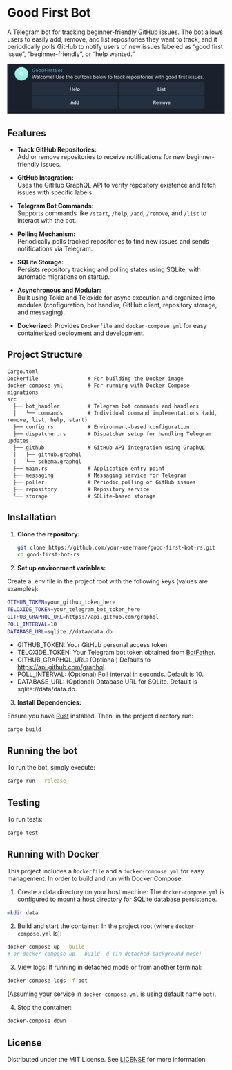 # Good First Bot

A Telegram bot for tracking beginner-friendly GitHub issues. The bot allows
users to easily add, remove, and list repositories they want to track, and it
periodically polls GitHub to notify users of new issues labeled as “good first
issue”, “beginner-friendly”, or “help wanted.”

![Good First Bot](good-first-bot.png)

## Features

- **Track GitHub Repositories:**  
  Add or remove repositories to receive notifications for new beginner-friendly
  issues.

- **GitHub Integration:**  
  Uses the GitHub GraphQL API to verify repository existence and fetch issues
  with specific labels.

- **Telegram Bot Commands:**  
  Supports commands like `/start`, `/help`, `/add`, `/remove`, and `/list` to
  interact with the bot.

- **Polling Mechanism:**  
  Periodically polls tracked repositories to find new issues and sends
  notifications via Telegram.

- **SQLite Storage:**  
  Persists repository tracking and polling states using SQLite, with automatic
  migrations on startup.

- **Asynchronous and Modular:**  
  Built using Tokio and Teloxide for async execution and organized into modules
  (configuration, bot handler, GitHub client, repository storage, and
  messaging).

- **Dockerized:** Provides `Dockerfile` and `docker-compose.yml` for easy
  containerized deployment and development.

## Project Structure

```plaintext
Cargo.toml
Dockerfile                # For building the Docker image
docker-compose.yml        # For running with Docker Compose
migrations
src
  ├── bot_handler         # Telegram bot commands and handlers
  │   └── commands        # Individual command implementations (add, remove, list, help, start)
  ├── config.rs           # Environment-based configuration
  ├── dispatcher.rs       # Dispatcher setup for handling Telegram updates
  ├── github              # GitHub API integration using GraphQL
  │   ├── github.graphql
  │   └── schema.graphql
  ├── main.rs             # Application entry point
  ├── messaging           # Messaging service for Telegram
  ├── poller              # Periodic polling of GitHub issues
  ├── repository          # Repository service
  └── storage             # SQLite-based storage
```

## Installation

1. **Clone the repository:**

   ```bash
   git clone https://github.com/your-username/good-first-bot-rs.git
   cd good-first-bot-rs
   ```

2. **Set up environment variables:**

Create a .env file in the project root with the following keys (values are
examples):

```bash
GITHUB_TOKEN=your_github_token_here
TELOXIDE_TOKEN=your_telegram_bot_token_here
GITHUB_GRAPHQL_URL=https://api.github.com/graphql
POLL_INTERVAL=10
DATABASE_URL=sqlite://data/data.db
```

- GITHUB_TOKEN: Your GitHub personal access token.
- TELOXIDE_TOKEN: Your Telegram bot token obtained from
  [BotFather](https://t.me/botfather).
- GITHUB_GRAPHQL_URL: (Optional) Defaults to https://api.github.com/graphql.
- POLL_INTERVAL: (Optional) Poll interval in seconds. Default is 10.
- DATABASE_URL: (Optional) Database URL for SQLite. Default is
  sqlite://data/data.db.

3. **Install Dependencies:**

Ensure you have [Rust](https://www.rust-lang.org/tools/install) installed. Then,
in the project directory run:

```bash
cargo build
```

## Running the bot

To run the bot, simply execute:

```bash
cargo run --release
```

## Testing

To run tests:

```bash
cargo test
```

## Running with Docker

This project includes a `Dockerfile` and a `docker-compose.yml` for easy
management. In order to build and run with Docker Compose:

1. Create a data directory on your host machine: The `docker-compose.yml` is
   configured to mount a host directory for SQLite database persistence.

```bash
mkdir data
```

2. Build and start the container: In the project root (where
   `docker-compose.yml` is):

```bash
docker-compose up --build
# or docker-compose up --build -d (in detached background mode)
```

3. View logs: If running in detached mode or from another terminal:

```bash
docker-compose logs -f bot
```

(Assuming your service in `docker-compose.yml` is using default name `bot`).

4. Stop the container:

```bash
docker-compose down
```

## License

Distributed under the MIT License. See [LICENSE](LICENSE) for more information.
